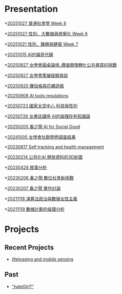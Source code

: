 # Presentation
*[20251027 普通社會學 Week 8](https://docs.google.com/presentation/d/e/2PACX-1vSD5xMw6SV4CySjs0ZNzAOBMG8fACPP8bYQfwJQt6Lbpw9uZFWrJLwg1jDnKfTnFcIWa2kcxx5JH_yd/pub?start=false&loop=false&delayms=3000)

*[20251027 性別、大數據與視覺化 Week 8]()

*[20251021 性別、醫療與健康 Week 7]()

*[20251015 AI的偏見代碼]()

*[20250927 女學會圓桌論壇_價值關懷轉化公共書寫的挑戰]()

*[20250927 女學會策展經驗與談]()

*[20250920 賽伯格與花繩遊戲]()

*[20250908 AI tools regulations]()

*[20250723 國家太空中心 科技與性別]()

*[20250726 女書店講座 AI的倫理存有知識論]()

*[20250205 春之鬧 AI for Social Good]()

*[20241005 女學會社群問卷調查結果]()

*[20230617 Self tracking and health management]()

*[20230214 公共化AI 開放資料的3D剖面]()

*[20230428 敘事分析]()

*[20230206 春之鬧 數位社會新挑戰]()

*[20230207 春之鬧 實作討論]()

*[20211118 演算法政治與數據女性主義]()

*[20211119 數據計劃的倫理分析]()


# Projects

## Recent Projects
* [lifelogging and mobile sensing]()

## Past
* ["hateGirl?"]()

